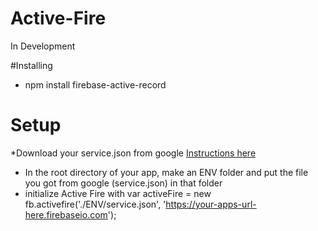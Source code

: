 # Active-Fire
In Development

#Installing
* npm install firebase-active-record

# Setup
*Download your service.json from google [Instructions here](https://firebase.google.com/docs/server/setup#add_firebase_to_your_app)
* In the root directory of your app, make an ENV folder and put the file you got from google (service.json) in that folder
* initialize Active Fire with var activeFire = new fb.activefire('./ENV/service.json', 'https://your-apps-url-here.firebaseio.com');
